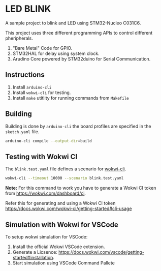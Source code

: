 # LED BLINK 

A sample project to blink and LED using STM32-Nucleo C031C6.

This project uses three different programming APIs to control different pheripherals.
1. "Bare Metal" Code for GPIO.
2. STM32HAL for delay using system clock.
3. Arudino Core powered by STM32duino for Serial Communication.

## Instructions

1. Install `arduino-cli`
2. Install `wokwi-cli` for testing.
3. Install `make` utitlity for running commands from `Makefile`

## Building

Building is done by `arduino-cli` the board profiles are specified in the `sketch.yaml` file.

```bash
arduino-cli compile --output-dir=build
```

## Testing with Wokwi CI

The `blink.test.yaml` file defines a scenario for [wokwi-cli](https://github.com/wokwi/wokwi-cli).

```bash
wokwi-cli --timeout 10000 --scenario blink.test.yaml 
```
**Note:** For this command to work you have to generate a Wokwi CI token from https://wokwi.com/dashboard/ci. 

Refer this for generating and using a Wokwi CI token https://docs.wokwi.com/wokwi-ci/getting-started#cli-usage


## Simulation with Wokwi for VSCode

To setup wokwi simulation for VSCode:
1. Install the official Wokwi VSCode extension.
2. Generate a Licsence: https://docs.wokwi.com/vscode/getting-started#installation.
3. Start simulation using VSCode Command Pallete